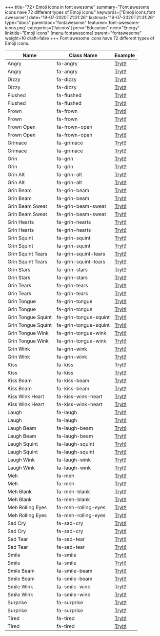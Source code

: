 +++
title="72+ Emoji icons in font awesome"
summary="Font awesome icons have 72 different types of Emoji icons."
keywords=["Emoji icons,font awesome"]
date="19-07-2020T21:31:26"
lastmod="19-07-2020T21:31:26"
type="docs"
parentdoc="fontawesome"
featured='font-awesome-icons.png'
categories=['faicons']
prev="Education"
next="Energy"
linktitle="Emoji Icons"
[menu.fontawesome]
parent="fontawesome"
weight=10
draft=false
+++
Font awesome icons have 72 different types of Emoji icons.<div class='table-responsive'><table class='table'><thead><tr><th>Name</th><th>Class Name</th><th>Example</th></tr></thead><tbody><tr><td><i class="fas fa-angry"></i>Angry</td><td>fa-angry</td><td><a href='https://www.angularjswiki.com/fontawesome/fa-angry/' target='_blank'>TryIt!</a></td></tr><tr><td><i class="far fa-angry"></i>Angry</td><td>fa-angry</td><td><a href='https://www.angularjswiki.com/fontawesome/fa-angry/' target='_blank'>TryIt!</a></td></tr><tr><td><i class="fas fa-dizzy"></i>Dizzy</td><td>fa-dizzy</td><td><a href='https://www.angularjswiki.com/fontawesome/fa-dizzy/' target='_blank'>TryIt!</a></td></tr><tr><td><i class="far fa-dizzy"></i>Dizzy</td><td>fa-dizzy</td><td><a href='https://www.angularjswiki.com/fontawesome/fa-dizzy/' target='_blank'>TryIt!</a></td></tr><tr><td><i class="fas fa-flushed"></i>Flushed</td><td>fa-flushed</td><td><a href='https://www.angularjswiki.com/fontawesome/fa-flushed/' target='_blank'>TryIt!</a></td></tr><tr><td><i class="far fa-flushed"></i>Flushed</td><td>fa-flushed</td><td><a href='https://www.angularjswiki.com/fontawesome/fa-flushed/' target='_blank'>TryIt!</a></td></tr><tr><td><i class="fas fa-frown"></i>Frown</td><td>fa-frown</td><td><a href='https://www.angularjswiki.com/fontawesome/fa-frown/' target='_blank'>TryIt!</a></td></tr><tr><td><i class="far fa-frown"></i>Frown</td><td>fa-frown</td><td><a href='https://www.angularjswiki.com/fontawesome/fa-frown/' target='_blank'>TryIt!</a></td></tr><tr><td><i class="fas fa-frown-open"></i>Frown Open</td><td>fa-frown-open</td><td><a href='https://www.angularjswiki.com/fontawesome/fa-frown-open/' target='_blank'>TryIt!</a></td></tr><tr><td><i class="far fa-frown-open"></i>Frown Open</td><td>fa-frown-open</td><td><a href='https://www.angularjswiki.com/fontawesome/fa-frown-open/' target='_blank'>TryIt!</a></td></tr><tr><td><i class="fas fa-grimace"></i>Grimace</td><td>fa-grimace</td><td><a href='https://www.angularjswiki.com/fontawesome/fa-grimace/' target='_blank'>TryIt!</a></td></tr><tr><td><i class="far fa-grimace"></i>Grimace</td><td>fa-grimace</td><td><a href='https://www.angularjswiki.com/fontawesome/fa-grimace/' target='_blank'>TryIt!</a></td></tr><tr><td><i class="fas fa-grin"></i>Grin</td><td>fa-grin</td><td><a href='https://www.angularjswiki.com/fontawesome/fa-grin/' target='_blank'>TryIt!</a></td></tr><tr><td><i class="far fa-grin"></i>Grin</td><td>fa-grin</td><td><a href='https://www.angularjswiki.com/fontawesome/fa-grin/' target='_blank'>TryIt!</a></td></tr><tr><td><i class="fas fa-grin-alt"></i>Grin Alt</td><td>fa-grin-alt</td><td><a href='https://www.angularjswiki.com/fontawesome/fa-grin-alt/' target='_blank'>TryIt!</a></td></tr><tr><td><i class="far fa-grin-alt"></i>Grin Alt</td><td>fa-grin-alt</td><td><a href='https://www.angularjswiki.com/fontawesome/fa-grin-alt/' target='_blank'>TryIt!</a></td></tr><tr><td><i class="fas fa-grin-beam"></i>Grin Beam</td><td>fa-grin-beam</td><td><a href='https://www.angularjswiki.com/fontawesome/fa-grin-beam/' target='_blank'>TryIt!</a></td></tr><tr><td><i class="far fa-grin-beam"></i>Grin Beam</td><td>fa-grin-beam</td><td><a href='https://www.angularjswiki.com/fontawesome/fa-grin-beam/' target='_blank'>TryIt!</a></td></tr><tr><td><i class="fas fa-grin-beam-sweat"></i>Grin Beam Sweat</td><td>fa-grin-beam-sweat</td><td><a href='https://www.angularjswiki.com/fontawesome/fa-grin-beam-sweat/' target='_blank'>TryIt!</a></td></tr><tr><td><i class="far fa-grin-beam-sweat"></i>Grin Beam Sweat</td><td>fa-grin-beam-sweat</td><td><a href='https://www.angularjswiki.com/fontawesome/fa-grin-beam-sweat/' target='_blank'>TryIt!</a></td></tr><tr><td><i class="fas fa-grin-hearts"></i>Grin Hearts</td><td>fa-grin-hearts</td><td><a href='https://www.angularjswiki.com/fontawesome/fa-grin-hearts/' target='_blank'>TryIt!</a></td></tr><tr><td><i class="far fa-grin-hearts"></i>Grin Hearts</td><td>fa-grin-hearts</td><td><a href='https://www.angularjswiki.com/fontawesome/fa-grin-hearts/' target='_blank'>TryIt!</a></td></tr><tr><td><i class="fas fa-grin-squint"></i>Grin Squint</td><td>fa-grin-squint</td><td><a href='https://www.angularjswiki.com/fontawesome/fa-grin-squint/' target='_blank'>TryIt!</a></td></tr><tr><td><i class="far fa-grin-squint"></i>Grin Squint</td><td>fa-grin-squint</td><td><a href='https://www.angularjswiki.com/fontawesome/fa-grin-squint/' target='_blank'>TryIt!</a></td></tr><tr><td><i class="fas fa-grin-squint-tears"></i>Grin Squint Tears</td><td>fa-grin-squint-tears</td><td><a href='https://www.angularjswiki.com/fontawesome/fa-grin-squint-tears/' target='_blank'>TryIt!</a></td></tr><tr><td><i class="far fa-grin-squint-tears"></i>Grin Squint Tears</td><td>fa-grin-squint-tears</td><td><a href='https://www.angularjswiki.com/fontawesome/fa-grin-squint-tears/' target='_blank'>TryIt!</a></td></tr><tr><td><i class="fas fa-grin-stars"></i>Grin Stars</td><td>fa-grin-stars</td><td><a href='https://www.angularjswiki.com/fontawesome/fa-grin-stars/' target='_blank'>TryIt!</a></td></tr><tr><td><i class="far fa-grin-stars"></i>Grin Stars</td><td>fa-grin-stars</td><td><a href='https://www.angularjswiki.com/fontawesome/fa-grin-stars/' target='_blank'>TryIt!</a></td></tr><tr><td><i class="fas fa-grin-tears"></i>Grin Tears</td><td>fa-grin-tears</td><td><a href='https://www.angularjswiki.com/fontawesome/fa-grin-tears/' target='_blank'>TryIt!</a></td></tr><tr><td><i class="far fa-grin-tears"></i>Grin Tears</td><td>fa-grin-tears</td><td><a href='https://www.angularjswiki.com/fontawesome/fa-grin-tears/' target='_blank'>TryIt!</a></td></tr><tr><td><i class="fas fa-grin-tongue"></i>Grin Tongue</td><td>fa-grin-tongue</td><td><a href='https://www.angularjswiki.com/fontawesome/fa-grin-tongue/' target='_blank'>TryIt!</a></td></tr><tr><td><i class="far fa-grin-tongue"></i>Grin Tongue</td><td>fa-grin-tongue</td><td><a href='https://www.angularjswiki.com/fontawesome/fa-grin-tongue/' target='_blank'>TryIt!</a></td></tr><tr><td><i class="fas fa-grin-tongue-squint"></i>Grin Tongue Squint</td><td>fa-grin-tongue-squint</td><td><a href='https://www.angularjswiki.com/fontawesome/fa-grin-tongue-squint/' target='_blank'>TryIt!</a></td></tr><tr><td><i class="far fa-grin-tongue-squint"></i>Grin Tongue Squint</td><td>fa-grin-tongue-squint</td><td><a href='https://www.angularjswiki.com/fontawesome/fa-grin-tongue-squint/' target='_blank'>TryIt!</a></td></tr><tr><td><i class="fas fa-grin-tongue-wink"></i>Grin Tongue Wink</td><td>fa-grin-tongue-wink</td><td><a href='https://www.angularjswiki.com/fontawesome/fa-grin-tongue-wink/' target='_blank'>TryIt!</a></td></tr><tr><td><i class="far fa-grin-tongue-wink"></i>Grin Tongue Wink</td><td>fa-grin-tongue-wink</td><td><a href='https://www.angularjswiki.com/fontawesome/fa-grin-tongue-wink/' target='_blank'>TryIt!</a></td></tr><tr><td><i class="fas fa-grin-wink"></i>Grin Wink</td><td>fa-grin-wink</td><td><a href='https://www.angularjswiki.com/fontawesome/fa-grin-wink/' target='_blank'>TryIt!</a></td></tr><tr><td><i class="far fa-grin-wink"></i>Grin Wink</td><td>fa-grin-wink</td><td><a href='https://www.angularjswiki.com/fontawesome/fa-grin-wink/' target='_blank'>TryIt!</a></td></tr><tr><td><i class="fas fa-kiss"></i>Kiss</td><td>fa-kiss</td><td><a href='https://www.angularjswiki.com/fontawesome/fa-kiss/' target='_blank'>TryIt!</a></td></tr><tr><td><i class="far fa-kiss"></i>Kiss</td><td>fa-kiss</td><td><a href='https://www.angularjswiki.com/fontawesome/fa-kiss/' target='_blank'>TryIt!</a></td></tr><tr><td><i class="fas fa-kiss-beam"></i>Kiss Beam</td><td>fa-kiss-beam</td><td><a href='https://www.angularjswiki.com/fontawesome/fa-kiss-beam/' target='_blank'>TryIt!</a></td></tr><tr><td><i class="far fa-kiss-beam"></i>Kiss Beam</td><td>fa-kiss-beam</td><td><a href='https://www.angularjswiki.com/fontawesome/fa-kiss-beam/' target='_blank'>TryIt!</a></td></tr><tr><td><i class="fas fa-kiss-wink-heart"></i>Kiss Wink Heart</td><td>fa-kiss-wink-heart</td><td><a href='https://www.angularjswiki.com/fontawesome/fa-kiss-wink-heart/' target='_blank'>TryIt!</a></td></tr><tr><td><i class="far fa-kiss-wink-heart"></i>Kiss Wink Heart</td><td>fa-kiss-wink-heart</td><td><a href='https://www.angularjswiki.com/fontawesome/fa-kiss-wink-heart/' target='_blank'>TryIt!</a></td></tr><tr><td><i class="fas fa-laugh"></i>Laugh</td><td>fa-laugh</td><td><a href='https://www.angularjswiki.com/fontawesome/fa-laugh/' target='_blank'>TryIt!</a></td></tr><tr><td><i class="far fa-laugh"></i>Laugh</td><td>fa-laugh</td><td><a href='https://www.angularjswiki.com/fontawesome/fa-laugh/' target='_blank'>TryIt!</a></td></tr><tr><td><i class="fas fa-laugh-beam"></i>Laugh Beam</td><td>fa-laugh-beam</td><td><a href='https://www.angularjswiki.com/fontawesome/fa-laugh-beam/' target='_blank'>TryIt!</a></td></tr><tr><td><i class="far fa-laugh-beam"></i>Laugh Beam</td><td>fa-laugh-beam</td><td><a href='https://www.angularjswiki.com/fontawesome/fa-laugh-beam/' target='_blank'>TryIt!</a></td></tr><tr><td><i class="fas fa-laugh-squint"></i>Laugh Squint</td><td>fa-laugh-squint</td><td><a href='https://www.angularjswiki.com/fontawesome/fa-laugh-squint/' target='_blank'>TryIt!</a></td></tr><tr><td><i class="far fa-laugh-squint"></i>Laugh Squint</td><td>fa-laugh-squint</td><td><a href='https://www.angularjswiki.com/fontawesome/fa-laugh-squint/' target='_blank'>TryIt!</a></td></tr><tr><td><i class="fas fa-laugh-wink"></i>Laugh Wink</td><td>fa-laugh-wink</td><td><a href='https://www.angularjswiki.com/fontawesome/fa-laugh-wink/' target='_blank'>TryIt!</a></td></tr><tr><td><i class="far fa-laugh-wink"></i>Laugh Wink</td><td>fa-laugh-wink</td><td><a href='https://www.angularjswiki.com/fontawesome/fa-laugh-wink/' target='_blank'>TryIt!</a></td></tr><tr><td><i class="fas fa-meh"></i>Meh</td><td>fa-meh</td><td><a href='https://www.angularjswiki.com/fontawesome/fa-meh/' target='_blank'>TryIt!</a></td></tr><tr><td><i class="far fa-meh"></i>Meh</td><td>fa-meh</td><td><a href='https://www.angularjswiki.com/fontawesome/fa-meh/' target='_blank'>TryIt!</a></td></tr><tr><td><i class="fas fa-meh-blank"></i>Meh Blank</td><td>fa-meh-blank</td><td><a href='https://www.angularjswiki.com/fontawesome/fa-meh-blank/' target='_blank'>TryIt!</a></td></tr><tr><td><i class="far fa-meh-blank"></i>Meh Blank</td><td>fa-meh-blank</td><td><a href='https://www.angularjswiki.com/fontawesome/fa-meh-blank/' target='_blank'>TryIt!</a></td></tr><tr><td><i class="fas fa-meh-rolling-eyes"></i>Meh Rolling Eyes</td><td>fa-meh-rolling-eyes</td><td><a href='https://www.angularjswiki.com/fontawesome/fa-meh-rolling-eyes/' target='_blank'>TryIt!</a></td></tr><tr><td><i class="far fa-meh-rolling-eyes"></i>Meh Rolling Eyes</td><td>fa-meh-rolling-eyes</td><td><a href='https://www.angularjswiki.com/fontawesome/fa-meh-rolling-eyes/' target='_blank'>TryIt!</a></td></tr><tr><td><i class="fas fa-sad-cry"></i>Sad Cry</td><td>fa-sad-cry</td><td><a href='https://www.angularjswiki.com/fontawesome/fa-sad-cry/' target='_blank'>TryIt!</a></td></tr><tr><td><i class="far fa-sad-cry"></i>Sad Cry</td><td>fa-sad-cry</td><td><a href='https://www.angularjswiki.com/fontawesome/fa-sad-cry/' target='_blank'>TryIt!</a></td></tr><tr><td><i class="fas fa-sad-tear"></i>Sad Tear</td><td>fa-sad-tear</td><td><a href='https://www.angularjswiki.com/fontawesome/fa-sad-tear/' target='_blank'>TryIt!</a></td></tr><tr><td><i class="far fa-sad-tear"></i>Sad Tear</td><td>fa-sad-tear</td><td><a href='https://www.angularjswiki.com/fontawesome/fa-sad-tear/' target='_blank'>TryIt!</a></td></tr><tr><td><i class="fas fa-smile"></i>Smile</td><td>fa-smile</td><td><a href='https://www.angularjswiki.com/fontawesome/fa-smile/' target='_blank'>TryIt!</a></td></tr><tr><td><i class="far fa-smile"></i>Smile</td><td>fa-smile</td><td><a href='https://www.angularjswiki.com/fontawesome/fa-smile/' target='_blank'>TryIt!</a></td></tr><tr><td><i class="fas fa-smile-beam"></i>Smile Beam</td><td>fa-smile-beam</td><td><a href='https://www.angularjswiki.com/fontawesome/fa-smile-beam/' target='_blank'>TryIt!</a></td></tr><tr><td><i class="far fa-smile-beam"></i>Smile Beam</td><td>fa-smile-beam</td><td><a href='https://www.angularjswiki.com/fontawesome/fa-smile-beam/' target='_blank'>TryIt!</a></td></tr><tr><td><i class="fas fa-smile-wink"></i>Smile Wink</td><td>fa-smile-wink</td><td><a href='https://www.angularjswiki.com/fontawesome/fa-smile-wink/' target='_blank'>TryIt!</a></td></tr><tr><td><i class="far fa-smile-wink"></i>Smile Wink</td><td>fa-smile-wink</td><td><a href='https://www.angularjswiki.com/fontawesome/fa-smile-wink/' target='_blank'>TryIt!</a></td></tr><tr><td><i class="fas fa-surprise"></i>Surprise</td><td>fa-surprise</td><td><a href='https://www.angularjswiki.com/fontawesome/fa-surprise/' target='_blank'>TryIt!</a></td></tr><tr><td><i class="far fa-surprise"></i>Surprise</td><td>fa-surprise</td><td><a href='https://www.angularjswiki.com/fontawesome/fa-surprise/' target='_blank'>TryIt!</a></td></tr><tr><td><i class="fas fa-tired"></i>Tired</td><td>fa-tired</td><td><a href='https://www.angularjswiki.com/fontawesome/fa-tired/' target='_blank'>TryIt!</a></td></tr><tr><td><i class="far fa-tired"></i>Tired</td><td>fa-tired</td><td><a href='https://www.angularjswiki.com/fontawesome/fa-tired/' target='_blank'>TryIt!</a></td></tr></tbody></table></div>

